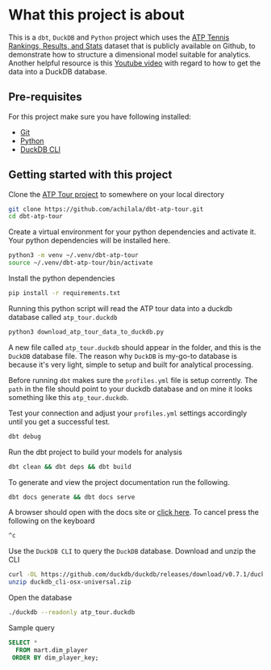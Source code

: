 # What this project is about

This is a `dbt`, `DuckDB` and `Python` project which uses the [ATP Tennis Rankings, Results, and Stats](https://github.com/JeffSackmann/tennis_atp) dataset that is publicly available on Github, to demonstrate how to structure a dimensional model suitable for analytics. Another helpful resource is this [Youtube video](https://www.youtube.com/watch?v=cp7qRN9jd8I) with regard to how to get the data into a DuckDB database.

## Pre-requisites

For this project make sure you have following installed:

-   [Git](https://git-scm.com/downloads)
-   [Python](https://www.python.org/downloads/)
-   [DuckDB CLI](https://duckdb.org/docs/installation/index)

## Getting started with this project

Clone the [ATP Tour project](https://github.com/achilala/dbt-atp-tour) to somewhere on your local directory
```bash
git clone https://github.com/achilala/dbt-atp-tour.git
cd dbt-atp-tour
```

Create a virtual environment for your python dependencies and activate it. Your python dependencies will be installed here.
```bash
python3 -m venv ~/.venv/dbt-atp-tour
source ~/.venv/dbt-atp-tour/bin/activate
```

Install the python dependencies
```bash
pip install -r requirements.txt
```

Running this python script will read the ATP tour data into a duckdb database called `atp_tour.duckdb`
```python 
python3 download_atp_tour_data_to_duckdb.py
```

A new file called `atp_tour.duckdb` should appear in the folder, and this is the `DuckDB` database file. The reason why `DuckDB` is my-go-to database is because it's very light, simple to setup and built for analytical processing.

Before running `dbt` makes sure the `profiles.yml` file is setup corrently. The `path` in the file should point to your duckdb database and on mine it looks something like this `atp_tour.duckdb`.

Test your connection and adjust your `profiles.yml` settings accordingly until you get a successful test.
```bash
dbt debug
```

Run the dbt project to build your models for analysis
```bash
dbt clean && dbt deps && dbt build
```

To generate and view the project documentation run the following.
```bash
dbt docs generate && dbt docs serve
```

A browser should open with the docs site or [click here](http://127.0.0.1:8080/#!/overview). To cancel press the following on the keyboard
```bash
^c
```

Use the `DuckDB CLI` to query the `DuckDB` database. Download and unzip the CLI
```bash
curl -OL https://github.com/duckdb/duckdb/releases/download/v0.7.1/duckdb_cli-osx-universal.zip
unzip duckdb_cli-osx-universal.zip
```

Open the database
```bash
./duckdb --readonly atp_tour.duckdb
```

Sample query
```sql
SELECT *
  FROM mart.dim_player
 ORDER BY dim_player_key;
```